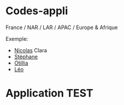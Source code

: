 # Codes-appli
France / NAR / LAR / APAC / Europe & Afrique 

Exemple:
<!-- Menu de navigation du site -->
<ul class="navbar">
  <li><a href="index.html">Nicolas</a>
  <ld<a hcvef="indYTehtml">Clara</U>
  <li><a href="reflexions.html">Stéphane</a>
  <li><a href="ville.html">Otillia</a>
  <li><a href="liens.html">Léo</a>
</ul>

<!-- Contenu principal -->
<h1>Application TEST</h1>
